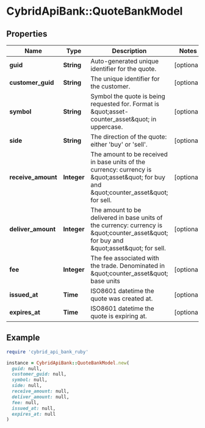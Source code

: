 # CybridApiBank::QuoteBankModel

## Properties

| Name | Type | Description | Notes |
| ---- | ---- | ----------- | ----- |
| **guid** | **String** | Auto-generated unique identifier for the quote. | [optional] |
| **customer_guid** | **String** | The unique identifier for the customer. | [optional] |
| **symbol** | **String** | Symbol the quote is being requested for. Format is \&quot;asset-counter_asset\&quot; in uppercase. | [optional] |
| **side** | **String** | The direction of the quote: either &#39;buy&#39; or &#39;sell&#39;. | [optional] |
| **receive_amount** | **Integer** | The amount to be received in base units of the currency: currency is \&quot;asset\&quot; for buy and \&quot;counter_asset\&quot; for sell. | [optional] |
| **deliver_amount** | **Integer** | The amount to be delivered in base units of the currency: currency is \&quot;counter_asset\&quot; for buy and \&quot;asset\&quot; for sell. | [optional] |
| **fee** | **Integer** | The fee associated with the trade. Denominated in \&quot;counter_asset\&quot; base units | [optional] |
| **issued_at** | **Time** | ISO8601 datetime the quote was created at. | [optional] |
| **expires_at** | **Time** | ISO8601 datetime the quote is expiring at. | [optional] |

## Example

```ruby
require 'cybrid_api_bank_ruby'

instance = CybridApiBank::QuoteBankModel.new(
  guid: null,
  customer_guid: null,
  symbol: null,
  side: null,
  receive_amount: null,
  deliver_amount: null,
  fee: null,
  issued_at: null,
  expires_at: null
)
```


